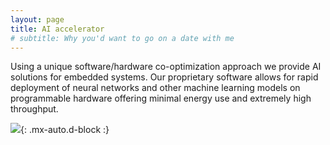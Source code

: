 ```yaml
---
layout: page
title: AI accelerator
# subtitle: Why you'd want to go on a date with me
---
```


Using a unique software/hardware co-optimization approach we provide AI solutions for embedded systems. Our proprietary software allows for rapid deployment of neural networks and other machine learning models on programmable hardware offering minimal energy use and extremely high throughput.

![](https://marcelvangerven.github.io/assets/img/edge.jpg){: .mx-auto.d-block :}